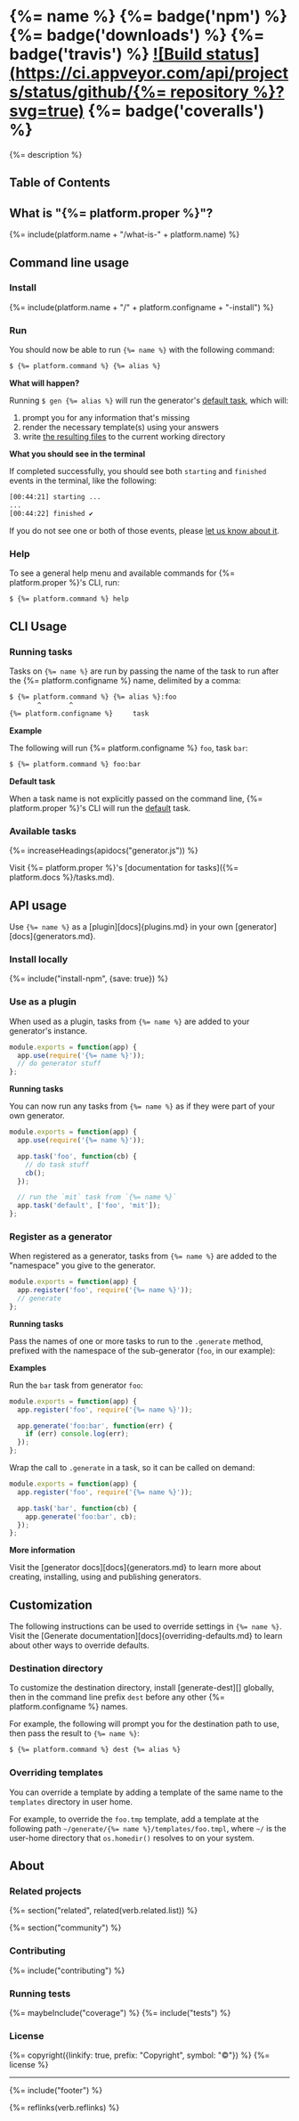 # {%= name %} {%= badge('npm') %} {%= badge('downloads') %} {%= badge('travis') %} [![Build status](https://ci.appveyor.com/api/projects/status/github/{%= repository %}?svg=true)](https://ci.appveyor.com/project/pointnet/generate-babelrc) {%= badge('coveralls') %}

{%= description %}

## Table of Contents
<!-- toc -->

## What is "{%= platform.proper %}"?
{%= include(platform.name + "/what-is-" + platform.name) %}


## Command line usage

### Install
{%= include(platform.name + "/" + platform.configname + "-install") %}

### Run

You should now be able to run `{%= name %}` with the following command:

```sh
$ {%= platform.command %} {%= alias %}
```

**What will happen?**

Running `$ gen {%= alias %}` will run the generator's [default task](#default), which will:

1. prompt you for any information that's missing
1. render the necessary template(s) using your answers
1. write [the resulting files](#available-tasks) to the current working directory

**What you should see in the terminal**

If completed successfully, you should see both `starting` and `finished` events in the terminal, like the following:

```sh
[00:44:21] starting ...
...
[00:44:22] finished ✔
```

If you do not see one or both of those events, please [let us know about it](../../issues).

### Help

To see a general help menu and available commands for {%= platform.proper %}'s CLI, run:

```sh
$ {%= platform.command %} help
```

## CLI Usage

### Running tasks

Tasks on `{%= name %}` are run by passing the name of the task to run after the {%= platform.configname %} name, delimited by a comma:

```sh
$ {%= platform.command %} {%= alias %}:foo
       ^       ^
{%= platform.configname %}     task
```

**Example**

The following will run {%= platform.configname %} `foo`, task `bar`:

```sh
$ {%= platform.command %} foo:bar
```

**Default task**

When a task name is not explicitly passed on the command line, {%= platform.proper %}'s CLI will run the [default](#default) task.

### Available tasks

{%= increaseHeadings(apidocs("generator.js")) %}

Visit {%= platform.proper %}'s [documentation for tasks]({%= platform.docs %}/tasks.md).


## API usage

Use `{%= name %}` as a [plugin][docs]{plugins.md} in your own [generator][docs]{generators.md}.

### Install locally

{%= include("install-npm", {save: true}) %}

### Use as a plugin

When used as a plugin, tasks from `{%= name %}` are added to your generator's instance.

```js
module.exports = function(app) {
  app.use(require('{%= name %}'));
  // do generator stuff
};
```

**Running tasks**

You can now run any tasks from `{%= name %}` as if they were part of your own generator.

```js
module.exports = function(app) {
  app.use(require('{%= name %}'));

  app.task('foo', function(cb) {
    // do task stuff
    cb();
  });

  // run the `mit` task from `{%= name %}`
  app.task('default', ['foo', 'mit']);
};
```

### Register as a generator

When registered as a generator, tasks from `{%= name %}` are added to the "namespace" you give to the generator.

```js
module.exports = function(app) {
  app.register('foo', require('{%= name %}'));
  // generate
};
```

**Running tasks**

Pass the names of one or more tasks to run to the `.generate` method, prefixed with the namespace of the sub-generator (`foo`, in our example):

**Examples**

Run the `bar` task from generator `foo`:

```js
module.exports = function(app) {
  app.register('foo', require('{%= name %}'));

  app.generate('foo:bar', function(err) {
    if (err) console.log(err);
  });
};
```

Wrap the call to `.generate` in a task, so it can be called on demand:

```js
module.exports = function(app) {
  app.register('foo', require('{%= name %}'));

  app.task('bar', function(cb) {
    app.generate('foo:bar', cb);
  });
};
```

**More information**

Visit the [generator docs][docs]{generators.md} to learn more about creating, installing, using and publishing generators.

## Customization

The following instructions can be used to override settings in `{%= name %}`. Visit the [Generate documentation][docs]{overriding-defaults.md} to learn about other ways to override defaults.

### Destination directory

To customize the destination directory, install [generate-dest][] globally, then in the command line prefix `dest` before any other {%= platform.configname %} names.

For example, the following will prompt you for the destination path to use, then pass the result to `{%= name %}`:

```sh
$ {%= platform.command %} dest {%= alias %}
```

### Overriding templates

You can override a template by adding a template of the same name to the `templates` directory in user home.

For example, to override the `foo.tmp` template, add a template at the following path `~/generate/{%= name %}/templates/foo.tmpl`, where `~/` is the user-home directory that `os.homedir()` resolves to on your system.

## About
### Related projects
{%= section("related", related(verb.related.list)) %}

{%= section("community") %}

### Contributing
{%= include("contributing") %}

### Running tests
{%= maybeInclude("coverage") %}
{%= include("tests") %}

### License
{%= copyright({linkify: true, prefix: "Copyright", symbol: "©"}) %}
{%= license %}

***

{%= include("footer") %}

{%= reflinks(verb.reflinks) %}